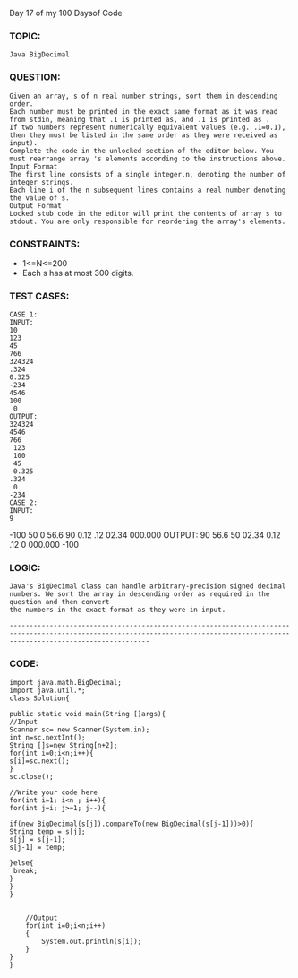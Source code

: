   Day 17 of my 100 Daysof Code
 
### TOPIC:
    Java BigDecimal
### QUESTION:
    Given an array, s of n real number strings, sort them in descending order. 
    Each number must be printed in the exact same format as it was read from stdin, meaning that .1 is printed as, and .1 is printed as . 
    If two numbers represent numerically equivalent values (e.g. .1=0.1), then they must be listed in the same order as they were received as input).
    Complete the code in the unlocked section of the editor below. You must rearrange array 's elements according to the instructions above.
    Input Format
    The first line consists of a single integer,n, denoting the number of integer strings.
    Each line i of the n subsequent lines contains a real number denoting the value of s.
    Output Format
    Locked stub code in the editor will print the contents of array s to stdout. You are only responsible for reordering the array's elements.
### CONSTRAINTS:
   * 1<=N<=200
   * Each s has at most 300 digits.
### TEST CASES:
    CASE 1:
    INPUT:
    10
    123
    45
    766
    324324
    .324
    0.325
    -234
    4546
    100
     0
    OUTPUT:
    324324
    4546
    766
     123
     100
     45
     0.325
    .324 
     0
    -234
    CASE 2:
    INPUT:
    9
   -100
    50
    0
    56.6
    90
    0.12
    .12
    02.34
    000.000
    OUTPUT:
    90
    56.6
    50
    02.34
    0.12
    .12
    0
    000.000
   -100
### LOGIC:
    Java's BigDecimal class can handle arbitrary-precision signed decimal numbers. We sort the array in descending order as required in the question and then convert 
    the numbers in the exact format as they were in input.
    
    -------------------------------------------------------------------------------------------------------------------------------------------------------------------------------
### CODE:
    import java.math.BigDecimal;
    import java.util.*;
    class Solution{

    public static void main(String []args){
    //Input
    Scanner sc= new Scanner(System.in);
    int n=sc.nextInt();
    String []s=new String[n+2];
    for(int i=0;i<n;i++){
    s[i]=sc.next();
    }
    sc.close();

    //Write your code here
    for(int i=1; i<n ; i++){
    for(int j=i; j>=1; j--){

    if(new BigDecimal(s[j]).compareTo(new BigDecimal(s[j-1]))>0){   
    String temp = s[j];
    s[j] = s[j-1];
    s[j-1] = temp;
                    
    }else{
     break;
    }
    }  
    } 
        

        //Output
        for(int i=0;i<n;i++)
        {
            System.out.println(s[i]);
        }
    }
    }
    
